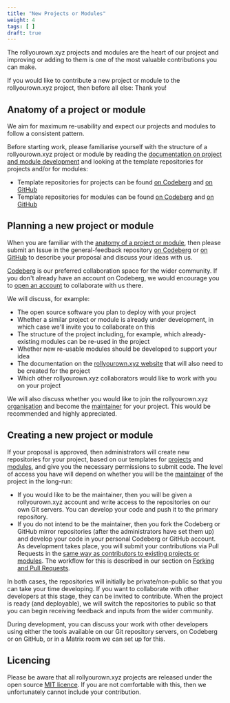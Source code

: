 ```yaml
---
title: "New Projects or Modules"
weight: 4
tags: [ ]
draft: true
---
```


The rollyourown.xyz projects and modules are the heart of our project and improving or adding to them is one of the most valuable contributions you can make.

If you would like to contribute a new project or module to the rollyourown.xyz project, then before all else: Thank you!

<!--more-->

## Anatomy of a project or module

We aim for maximum re-usability and expect our projects and modules to follow a consistent pattern.

Before starting work, please familiarise yourself with the structure of a rollyourown.xyz project or module by reading the [documentation on project and module development](/collaborate/project_and_module_development/) and looking at the template repositories for projects and/or for modules:

- Template repositories for projects can be found [on Codeberg](https://codeberg.org/rollyourown-xyz/ryo-project-template) and [on GitHub](https://github.com/rollyourown-xyz/ryo-project-template)
- Template repositories for modules can be found [on Codeberg](https://codeberg.org/rollyourown-xyz/ryo-module-template) and [on GitHub](https://github.com/rollyourown-xyz/ryo-module-template)

## Planning a new project or module

When you are familiar with the [anatomy of a project or module](#anatomy-of-a-project-or-module), then please submit an Issue in the general-feedback repository [on Codeberg](https://codeberg.org/rollyourown-xyz/general-feedback/issues) or [on GitHub](https://github.com/rollyourown-xyz/general-feedback/issues) to describe your proposal and discuss your ideas with us.

[Codeberg](https://codeberg.org/) is our preferred collaboration space for the wider community. If you don't already have an account on Codeberg, we would encourage you to [open an account](https://codeberg.org/) to collaborate with us there.

We will discuss, for example:

- The open source software you plan to deploy with your project
- Whether a similar project or module is already under development, in which case we'll invite you to collaborate on this
- The structure of the project including, for example, which already-existing modules can be re-used in the project
- Whether new re-usable modules should be developed to support your idea
- The documentation on the [rollyourown.xyz website](https://rollyourown.xyz) that will also need to be created for the project
- Which other rollyourown.xyz collaborators would like to work with you on your project

We will also discuss whether you would like to join the rollyourown.xyz [organisation](/about/about_us) and become the [maintainer](/collaborate/working_with_git/what_is_git/#project-maintainer) for your project. This would be recommended and highly appreciated.

## Creating a new project or module

If your proposal is approved, then administrators will create new repositories for your project, based on our templates for [projects](/collaborate/project_and_module_development/project_structure) and [modules](/collaborate/project_and_module_development/module_structure), and give you the necessary permissions to submit code. The level of access you have will depend on whether you will be the [maintainer](/collaborate/working_with_git/what_is_git/#project-maintainer) of the project in the long-run:

- If you would like to be the maintainer, then you will be given a rollyourown.xyz account and write access to the repositories on our own Git servers. You can develop your code and push it to the primary repository.
- If you do not intend to be the maintainer, then you fork the Codeberg or GitHub mirror repositories (after the administrators have set them up) and develop your code in your personal Codeberg or GitHub account. As development takes place, you will submit your contributions via Pull Requests in the [same way as contributors to existing projects or modules](/collaborate/existing_projects_and_modules/). The workflow for this is described in our section on [Forking and Pull Requests](/collaborate/working_with_git/forking_and_pull_requests/).

In both cases, the repositories will initially be private/non-public so that you can take your time developing. If you want to collaborate with other developers at this stage, they can be invited to contribute. When the project is ready (and deployable), we will switch the repositories to public so that you can begin receiving feedback and inputs from the wider community.

During development, you can discuss your work with other developers using either the tools available on our Git repository servers, on Codeberg or on GitHub, or in a Matrix room we can set up for this.

## Licencing

Please be aware that all rollyourown.xyz projects are released under the open source [MIT licence](https://codeberg.org/rollyourown-xyz/general-feedback/src/branch/main/LICENSE). If you are not comfortable with this, then we unfortunately cannot include your contribution.
